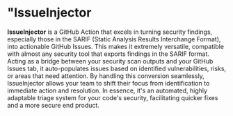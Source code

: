 # "IssueInjector

**IssueInjector** is a GitHub Action that excels in turning security findings, especially those in the SARIF (Static Analysis Results Interchange Format), into actionable GitHub Issues. This makes it extremely versatile, compatible with almost any security tool that exports findings in the SARIF format. Acting as a bridge between your security scan outputs and your GitHub Issues tab, it auto-populates issues based on identified vulnerabilities, risks, or areas that need attention. By handling this conversion seamlessly, IssueInjector allows your team to shift their focus from identification to immediate action and resolution. In essence, it's an automated, highly adaptable triage system for your code's security, facilitating quicker fixes and a more secure end product.

